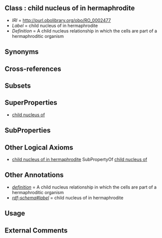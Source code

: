 
## Class : child nucleus of in hermaphrodite

 * *IRI* = http://purl.obolibrary.org/obo/RO_0002477
 * *Label* = child nucleus of in hermaphrodite
 * *Definition* = A child nucleus relationship in which the cells are part of a hermaphroditic organism

## Synonyms


## Cross-references


## Subsets


## SuperProperties

 * [child nucleus of](../../RO/76/RO_0002476.md)

## SubProperties


## Other Logical Axioms

 * [child nucleus of in hermaphrodite](../../RO/77/RO_0002477.md) SubPropertyOf [child nucleus of](../../RO/76/RO_0002476.md)

## Other Annotations

 * *[definition](../../IAO/15/IAO_0000115.md)* = A child nucleus relationship in which the cells are part of a hermaphroditic organism
 * *[rdf-schema#label](../../el/rdf-schema#label.md)* = child nucleus of in hermaphrodite

## Usage


## External Comments

